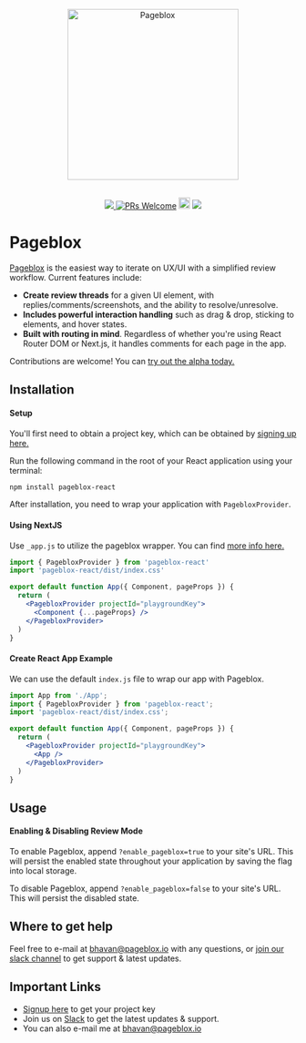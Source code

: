 <div align="center">
  <br>
  <img alt="Pageblox" src="https://i.postimg.cc/jdwrK6w6/pageblox-github-logo.png" width="300px">
<br/>
</div>
<br/>
<p align="center">
<a href="https://289qfe92z29.typeform.com/to/LJNGDV6f">
    <img src="https://img.shields.io/badge/We're%20open%20for%20alpha!-Join-%2322c55e" />
  </a>
<a href='http://makeapullrequest.com'><img alt='PRs Welcome' src='https://img.shields.io/badge/PRs-welcome-brightgreen.svg?style=shields'/></a>
<a href='https://join.slack.com/t/pagebloxworkspace/shared_invite/zt-1tdckdevn-3GmY2amkNY2ZpdD6iuIZmQ'><img alt="Join Slack Community" src="https://img.shields.io/badge/Slack-4A154B?style=for-the-badge&logo=slack&logoColor=white" height="20"/></a>
<img src="https://img.shields.io/badge/license-MIT-green" />
</p>

# Pageblox
[Pageblox](https://www.pageblox.io) is the easiest way to iterate on UX/UI with a simplified review workflow. Current features include:

- <b>Create review threads</b> for a given UI element, with replies/comments/screenshots, and the ability to resolve/unresolve.
- <b>Includes powerful interaction handling</b> such as drag & drop, sticking to elements, and hover states.
- <b>Built with routing in mind</b>. Regardless of whether you're using React Router DOM or Next.js, it handles comments for each page in the app.

Contributions are welcome! You can [try out the alpha today.](https://289qfe92z29.typeform.com/to/LJNGDV6f)

## Installation

#### Setup

You'll first need to obtain a project key, which can be obtained by [signing up here.](https://289qfe92z29.typeform.com/to/LJNGDV6f)

Run the following command in the root of your React application using your terminal:

  ```bash
  npm install pageblox-react
  ```

After installation, you need to wrap your application with ```PagebloxProvider```.

  #### Using NextJS
  
  Use ```_app.js``` to utilize the pageblox wrapper. You can find [more info here.](https://nextjs.org/docs/advanced-features/custom-app)

  ```jsx
  import { PagebloxProvider } from 'pageblox-react'
  import 'pageblox-react/dist/index.css'

  export default function App({ Component, pageProps }) {
    return (
      <PagebloxProvider projectId="playgroundKey">
        <Component {...pageProps} />
      </PagebloxProvider>
    )
  }
  ```
  
  #### Create React App Example

  We can use the default ```index.js``` file to wrap our app with Pageblox.

  ```jsx
  import App from './App';
  import { PagebloxProvider } from 'pageblox-react';
  import 'pageblox-react/dist/index.css';

  export default function App({ Component, pageProps }) {
    return (
      <PagebloxProvider projectId="playgroundKey">
        <App />
      </PagebloxProvider>
    )
  }
  ```

## Usage

#### Enabling & Disabling Review Mode

To enable Pageblox, append ```?enable_pageblox=true``` to your site's URL. This will persist the enabled state throughout your application by saving the flag into local storage.

To disable Pageblox, append ```?enable_pageblox=false``` to your site's URL. This will persist the disabled state.

## Where to get help

Feel free to e-mail at bhavan@pageblox.io with any questions, or [join our slack channel](https://join.slack.com/t/pagebloxworkspace/shared_invite/zt-1tdckdevn-3GmY2amkNY2ZpdD6iuIZmQ) to get support & latest updates.

## Important Links


- [Signup here](https://289qfe92z29.typeform.com/to/LJNGDV6f) to get your project key
- Join us on [Slack](https://join.slack.com/t/pagebloxworkspace/shared_invite/zt-1tdckdevn-3GmY2amkNY2ZpdD6iuIZmQ) to get the latest updates & support.
- You can also e-mail me at bhavan@pageblox.io